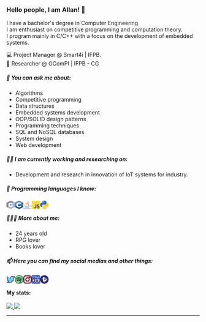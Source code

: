 ### Hello people, I am Allan! 👋
I have a bachelor's degree in Computer Engineering<br/>
I am enthusiast on competitive programming and computation theory.<br/>
I program mainly in C/C++ with a focus on the development of embedded systems.<br/>

💻 Project Manager @ Smart4i | IFPB.<br/>
📖 Researcher @ GComPI | IFPB - CG

##### 💬 You can ask me about:
* Algorithms
* Competitive programming
* Data structures
* Embedded systems development
* OOP/SOLID design patterns
* Programming techniques
* SQL and NoSQL databases
* System design
* Web development

##### 💪🏼 I am currently working and researching on:
* Development and research in innovation of IoT systems for industry.

<!--
##### I'm learning:
* Clojure
* Elixir
* Erlang
-->

##### 🧠 Programming languages I know:
<img align="left" alt="C" width="22px" height="22px" src="https://raw.githubusercontent.com/leftabn/leftabn/master/Programming/c.svg" />
<img align="left" alt="C++" width="22px" height="22px" src="https://raw.githubusercontent.com/leftabn/leftabn/master/Programming/cpp.svg" />
<!-- <img align="left" alt="C#" width="22px" height="22px" src="https://raw.githubusercontent.com/leftabn/leftabn/master/Programming/csharp.svg" /> -->
<!-- <img align="left" alt="F#" width="22px" height="22px" src="https://raw.githubusercontent.com/leftabn/leftabn/master/Programming/fsharp.svg" /> -->
<!--<img align="left" alt="Haskell" width="22px" height="22px" src="https://raw.githubusercontent.com/leftabn/leftabn/master/Programming/haskell.svg" /> -->
<img align="left" alt="Java" width="22px" height="22px" src="https://raw.githubusercontent.com/leftabn/leftabn/master/Programming/java.svg" />
<img align="left" alt="JS" width="22px" height="22px" src="https://raw.githubusercontent.com/leftabn/leftabn/master/Programming/javascript.svg" />
<!-- <img align="left" alt="PHP" width="22px" height="22px" src="https://raw.githubusercontent.com/leftabn/leftabn/master/Programming/php.svg" /> -->
<img align="left" alt="Python" width="22px" height="22px" src="https://raw.githubusercontent.com/leftabn/leftabn/master/Programming/python.svg" />
<!-- <img align="left" alt="Ruby" width="22px" height="22px" src="https://raw.githubusercontent.com/leftabn/leftabn/master/Programming/ruby.svg" /> -->
<br />

##### 🙋🏾‍♂️ More about me:
* 24 years old
* RPG lover
* Books lover


##### 📫 Here you can find my social medias and other things:
<a href="https://twitter.com/taowbn">
  <img align="left" alt="Allan Bispo | Twitter" width="22px" height="22px" src="https://raw.githubusercontent.com/leftabn/leftabn/master/Icons/twitter.svg" />
</a>
<a href="https://open.spotify.com/user/qlu75cwi4n64e4w1mdq2168a4">
  <img align="left" alt="Allan Bispo | Spotify" width="22px" height="22px" src="https://raw.githubusercontent.com/leftabn/leftabn/master/Icons/spotify.svg" />
</a>
<a href="https://instagram.com/taowbn">
  <img align="left" alt="Allan Bispo | Instagram" width="22px" height="22px" src="https://raw.githubusercontent.com/leftabn/leftabn/master/Icons/instagram.svg" />
</a>
<a href="https://www.linkedin.com/in/taowbn/">
  <img align="left" alt="Allan Bispo | Linkedin" width="22px" height="22px" src="https://raw.githubusercontent.com/leftabn/leftabn/master/Icons/linkedin.svg" />
</a>
<a href="http://lattes.cnpq.br/4451836112789896">
  <img align="left" alt="Allan Bispo | Linkedin" width="22px" height="22px" src="https://raw.githubusercontent.com/leftabn/leftabn/master/Icons/lattes.svg" />
</a>
<br />

#### My stats:
<div>
  <a href="https://github.com/taowbn">
    <img height="180em" src="https://github-readme-stats.vercel.app/api?username=taowbn&show_icons=true&theme=aura&include_all_commits=true&count_private=true" />
    <img height="180em" src="https://github-readme-stats.vercel.app/api/top-langs/?username=taowbn&layout=compact&langs_count=8&theme=aura" />
</div>

*************
